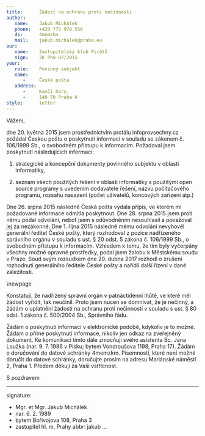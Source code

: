 ```yaml
---
title:      Žádost na ochranu proti nečinnosti
author:
   name:    Jakub Michálek
   phone:   +420 775 978 550
   ds:      4memzkm
   mail:    jakub.michalek@praha.eu
our:
   name:    Zastupitelský klub Pirátů
   sign:    ZK Pha 87/2015
your:
   role:    Povinný subjekt
   name:    
      -     Česká pošta
   address:
      -     Kavčí hory, 
      -     140 70 Praha 4
style:      letter
---
```


Vážení,

dne 20. května 2015 jsem prostřednictvím protálu infoprovsechny.cz požádal Českou poštu o poskytnutí informací v souladu se zákonem č. 106/1999 Sb., o svobodném přístupu k informacím. Požadoval jsem poskytnutí následujících informací:

1. strategické a koncepční dokumenty povinného subjektu v oblasti informatiky,

2. seznam všech použitých řešení v oblasti informatiky s použitými open source programy s uvedením dodavatele řešení, názvu
počítačového programu, rozsahu nasazení (počet uživatelů, koncových zařízení atp.)

Dne 26. srpna 2015 následně Česká pošta vydala přípis, ve kterém mi požadované informace odmítla poskytnout. Dne 28. srpna 2015 jsem proti němu podal odvolání, neboť jsem s odůvodněním nesouhlasil a považoval jej za nezákonné. Dne 1. října 2015 následně mému odvolání nevyhověl generální ředitel České pošty, který rozhodoval z pozice nadřízeného správního orgánu v souladu s ust. § 20 odst. 5 zákona č. 106/1999 Sb., o svobodném přístupu k informacím. Vzhledem k tomu, že tím byly vyčerpány všechny možné opravné prostředky, podal jsem žalobu k Městskému soudu v Praze. Soud svým rozsudkem dne 20. dubna 2017 rozhodl o zrušení rozhodnutí generálního ředitele České pošty a nařídil další řízení v dané záležitosti. 

\newpage

Konstatuji, že nadřízený správní orgán v patnáctidenní lhůtě, ve které měl žádost vyřídit, tak neučinil. Proto jsem nucen se domnívat, že je nečinný, a žádám o uplatnění žádosti na ochranu proti nečinnosti v souladu s ust. § 80 odst. 1 zákona č. 500/2004 Sb., Správního řádu. 

Žádám o poskytnutí informací v elektronické podobě, kdykoliv je to možné. Žádám o přímé poskytnutí informace, nikoliv jen odkaz na zveřejněný dokument. Ke komunikaci tímto dále zmocňuji svého asistenta Bc. Jana Loužka (nar. 9. 7. 1986 v Písku; bytem Vondroušova 1198, Praha 17). Žádám o doručování do datové schránky 4memzkm. Písemnosti, které není možné doručit do datové schránky, doručujte prosím na adresu Mariánské náměstí 2, Praha 1. Předem děkuji za Vaši vstřícnost.

S pozdravem

---
signature: 
  - Mgr. et Mgr. Jakub Michálek
  - nar. 6. 2. 1989
  - bytem Bořivojova 108, Praha 3
  - zastupitel hl. m. Prahy
abbr:       jakub
...
